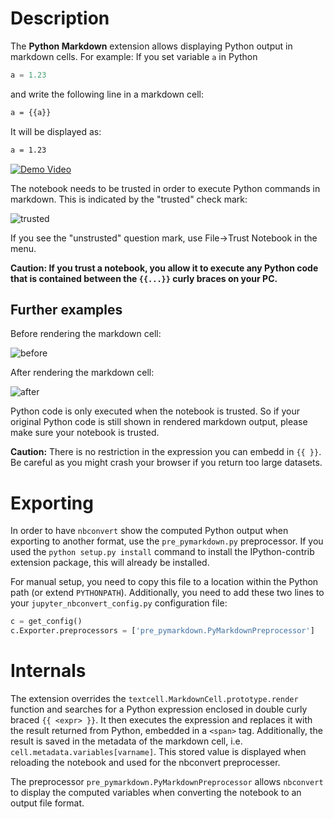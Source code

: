 Description
===========

The **Python Markdown** extension allows displaying Python output in markdown cells.
For example:
If you set variable `a` in Python

```Python
a = 1.23
```

and write the following line in a markdown cell:

```Markdown
a = {{a}}
```

It will be displayed as:

```Markdown
a = 1.23
```

[![Demo Video](http://img.youtube.com/vi/_wLwLsgkExc/0.jpg)](https://youtu.be/_wLwLsgkExc)

The notebook needs to be trusted in order to execute Python commands in markdown.
This is indicated by the "trusted" check mark:

![trusted](trusted.png)

If you see the "unstrusted" question mark, use File->Trust Notebook in the menu.

**Caution: If you trust a notebook, you allow it to execute any Python code that is contained between the `{{...}}` curly braces on your PC.**


Further examples
----------------

Before rendering the markdown cell:

![before](python-markdown-pre.png)

After rendering the markdown cell:

![after](python-markdown-post.png)

Python code is only executed when the notebook is trusted. So if your original Python code is still shown in 
rendered markdown output, please make sure your notebook is trusted.

**Caution:** There is no restriction in the expression you can embedd in `{{ }}`. Be careful as you might crash your 
browser if you return too large datasets.


Exporting
=========

In order to have `nbconvert` show the computed Python output when exporting to another format,
use the `pre_pymarkdown.py` preprocessor. If you used the `python setup.py install` command to install the
IPython-contrib extension package, this will already be installed.

For manual setup, you need to copy this file to a location within the Python path (or extend `PYTHONPATH`).
Additionally, you need to add these two lines to your `jupyter_nbconvert_config.py` configuration file:

```Python
c = get_config()
c.Exporter.preprocessors = ['pre_pymarkdown.PyMarkdownPreprocessor']
```


Internals
=========

The extension overrides the `textcell.MarkdownCell.prototype.render` function and searches for a Python expression enclosed in
double curly braced `{{ <expr> }}`. It then executes the expression and replaces it with the result returned from Python, embedded
in a `<span>` tag.
Additionally, the result is saved in the metadata of the markdown cell, i.e. `cell.metadata.variables[varname]`.
This stored value is displayed when reloading the notebook and used for the nbconvert preprocesser.

The preprocessor `pre_pymarkdown.PyMarkdownPreprocessor` allows `nbconvert` to display the computed variables
when converting the notebook to an output file format.
